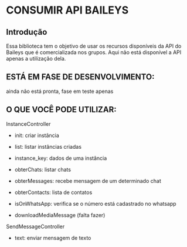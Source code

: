# CONSUMIR API BAILEYS

## Introdução

Essa biblioteca tem o objetivo de usar os recursos disponíveis da API do Baileys que é comercializada nos grupos. Aqui não está disponível a API apenas a utilização dela.

## ESTÁ EM FASE DE DESENVOLVIMENTO:
ainda não está pronta, fase em teste apenas

## O QUE VOCÊ PODE UTILIZAR:

InstanceController

- init: criar instância
- list: listar instâncias criadas
- instance_key: dados de uma instância
- obterChats: listar chats
- obterMessages: recebe mensagem de um determinado chat
- obterContacts: lista de contatos
- isOnWhatsApp: verifica se o número está cadastrado no whatsapp

- downloadMediaMessage (falta fazer)

SendMessageController

- text: enviar mensagem de texto


